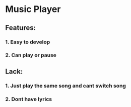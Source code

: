 # Music Player
## Features:
### 1. Easy to develop
### 2. Can play or pause
## Lack:
### 1. Just play the same song and cant switch song
### 2. Dont have lyrics